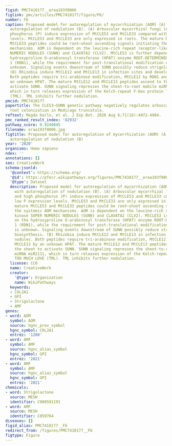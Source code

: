 ```yaml
---
figid: PMC7410177__eraa193f0006
figlink: pmc/articles/PMC7410177/figure/F6/
number: F6
caption: Proposed model for autoregulation of mycorrhization (AOM) (A) compared with
  autoregulation of nodulation (B). (A) Arbuscular mycorrhizal fungi (AMF) and high
  phosphorus (P) induce expression of MtCLE53 and MtCLE33 compared with low P expression
  levels. MtCLE53 and MtCLE33 are only expressed in roots. The mature MtCLE53 and
  MtCLE33 peptides could be root–shoot ascending signals initiating the systemic AOM
  mechanisms. AOM is dependent on the leucine-rich repeat receptor-like kinase SUPER
  NUMERIC NODULES (SUNN) and CLAVATA2 (CLV2). MtCLE53 is further dependent on the
  hydroxyproline O-arabinosyl transferase (HPAT) enzyme ROOT-DETERMINED NODULATION
  1 (RDN1), while the requirement for post-translational modification of MtCLE33 is
  unknown. Signaling events downstream of SUNN possibly reduce strigolactone biosynthesis.
  (B) Rhizobia induce MtCLE12 and MtCLE13 in infection sites and developing nodules.
  Both peptides require tri-arabinose modification, MtCLE12 by RDN1 and MtCLE13 by
  an unknown HPAT. The mature MtCLE12 and MtCLE13 peptides ascend to the shoot to
  activate SUNN. SUNN signaling represses the shoot-to-root mobile miRNA miR2111,
  which in turn releases expression of the Kelch-repeat F-box protein TOO MUCH LOVE
  (TML). TML inhibits further nodulation.
pmcid: PMC7410177
papertitle: The CLE53–SUNN genetic pathway negatively regulates arbuscular mycorrhiza
  root colonization in Medicago truncatula.
reftext: Magda Karlo, et al. J Exp Bot. 2020 Aug 6;71(16):4972-4984.
pmc_ranked_result_index: '82932'
pathway_score: 0.9240845
filename: eraa193f0006.jpg
figtitle: Proposed model for autoregulation of mycorrhization (AOM) (A) compared with
  autoregulation of nodulation (B)
year: '2020'
organisms: Homo sapiens
ndex: ''
annotations: []
seo: CreativeWork
schema-jsonld:
  '@context': https://schema.org/
  '@id': https://pfocr.wikipathways.org/figures/PMC7410177__eraa193f0006.html
  '@type': Dataset
  description: Proposed model for autoregulation of mycorrhization (AOM) (A) compared
    with autoregulation of nodulation (B). (A) Arbuscular mycorrhizal fungi (AMF)
    and high phosphorus (P) induce expression of MtCLE53 and MtCLE33 compared with
    low P expression levels. MtCLE53 and MtCLE33 are only expressed in roots. The
    mature MtCLE53 and MtCLE33 peptides could be root–shoot ascending signals initiating
    the systemic AOM mechanisms. AOM is dependent on the leucine-rich repeat receptor-like
    kinase SUPER NUMERIC NODULES (SUNN) and CLAVATA2 (CLV2). MtCLE53 is further dependent
    on the hydroxyproline O-arabinosyl transferase (HPAT) enzyme ROOT-DETERMINED NODULATION
    1 (RDN1), while the requirement for post-translational modification of MtCLE33
    is unknown. Signaling events downstream of SUNN possibly reduce strigolactone
    biosynthesis. (B) Rhizobia induce MtCLE12 and MtCLE13 in infection sites and developing
    nodules. Both peptides require tri-arabinose modification, MtCLE12 by RDN1 and
    MtCLE13 by an unknown HPAT. The mature MtCLE12 and MtCLE13 peptides ascend to
    the shoot to activate SUNN. SUNN signaling represses the shoot-to-root mobile
    miRNA miR2111, which in turn releases expression of the Kelch-repeat F-box protein
    TOO MUCH LOVE (TML). TML inhibits further nodulation.
  license: CC0
  name: CreativeWork
  creator:
    '@type': Organization
    name: WikiPathways
  keywords:
  - COL2A1
  - GPI
  - Strigolactone
  - AMF
genes:
- word: AOM
  symbol: AOM
  source: hgnc_prev_symbol
  hgnc_symbol: COL2A1
  entrez: '1280'
- word: AMF
  symbol: AMF
  source: hgnc_alias_symbol
  hgnc_symbol: GPI
  entrez: '2821'
- word: AMF
  symbol: AMF
  source: hgnc_alias_symbol
  hgnc_symbol: GPI
  entrez: '2821'
chemicals:
- word: Strigolactone
  source: MESH
  identifier: C000591191
- word: AMF
  source: MESH
  identifier: C059764
diseases: []
figid_alias: PMC7410177__F6
redirect_from: /figures/PMC7410177__F6
figtype: Figure
---
```

